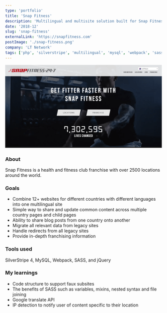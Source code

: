 ```yaml
---
type: 'portfolio'
title: 'Snap Fitness'
description: 'Multilingual and multisite solution built for Snap Fitness'
date: '2018-12'
slug: 'snap-fitness'
externalLink: 'https://snapfitness.com'
postImage: './snap-fitness.png'
company: 'LT Network'
tags: ['php', 'silverstripe', 'multilingual', 'mysql', 'webpack', 'sass', 'jquery']
---
```


![Snap Fitness Website](./snap-fitness.png 'Snap Fitness Website')[]()

### About

Snap Fitness is a health and fitness club franchise with over 2500 locations around the world.

### Goals

- Combine 12+ websites for different countries with different languages into one multilingual site
- Simple way to share and update common content across multiple country pages and child pages
- Ability to share blog posts from one country onto another
- Migrate all relevant data from legacy sites
- Handle redirects from all legacy sites
- Provide in-depth franchising information

### Tools used

SilverStripe 4, MySQL, Webpack, SASS, and jQuery

### My learnings

- Code structure to support faux subsites
- The benefits of SASS such as variables, mixins, nested syntax and file joining
- Google translate API
- IP detection to notify user of content specific to their location
